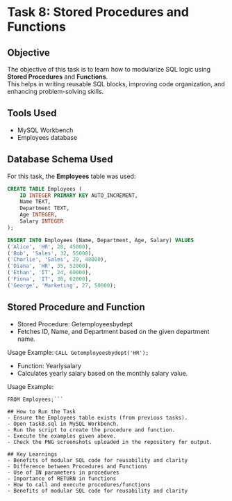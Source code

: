 # Task 8: Stored Procedures and Functions

## Objective
The objective of this task is to learn how to modularize SQL logic using **Stored Procedures** and **Functions**.  
This helps in writing reusable SQL blocks, improving code organization, and enhancing problem-solving skills.

## Tools Used
- MySQL Workbench  
- Employees database 

## Database Schema Used
For this task, the **Employees** table was used:


```sql
CREATE TABLE Employees (
    ID INTEGER PRIMARY KEY AUTO_INCREMENT,
    Name TEXT,
    Department TEXT,
    Age INTEGER,
    Salary INTEGER
);

INSERT INTO Employees (Name, Department, Age, Salary) VALUES
('Alice', 'HR', 28, 45000),
('Bob', 'Sales', 32, 55000),
('Charlie', 'Sales', 29, 48000),
('Diana', 'HR', 35, 52000),
('Ethan', 'IT', 24, 60000),
('Fiona', 'IT', 30, 62000),
('George', 'Marketing', 27, 50000);
```

## Stored Procedure and Function
- Stored Procedure: Getemployeesbydept
- Fetches ID, Name, and Department based on the given department name.

Usage Example:
```CALL Getemployeesbydept('HR');```

- Function: Yearlysalary
- Calculates yearly salary based on the monthly salary value.

Usage Example:
```SELECT Name, YearlySalary(Salary) AS yearlysalary
FROM Employees;```

## How to Run the Task
- Ensure the Employees table exists (from previous tasks).
- Open task8.sql in MySQL Workbench.
- Run the script to create the procedure and function.
- Execute the examples given above.
- Check the PNG screenshots uploaded in the repository for output.

## Key Learnings
- Benefits of modular SQL code for reusability and clarity
- Difference between Procedures and Functions
- Use of IN parameters in procedures
- Importance of RETURN in functions
- How to call and execute procedures/functions
- Benefits of modular SQL code for reusability and clarity
